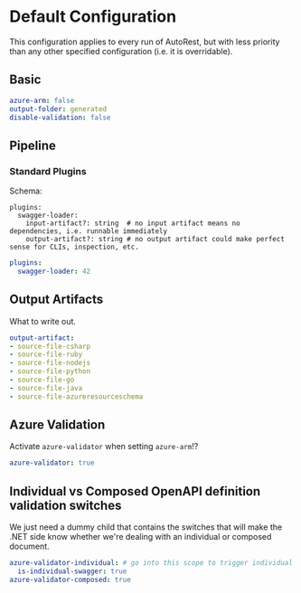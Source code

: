 # Default Configuration

This configuration applies to every run of AutoRest, but with less priority than any other specified configuration (i.e. it is overridable).

## Basic

``` yaml
azure-arm: false
output-folder: generated
disable-validation: false
```

## Pipeline

### Standard Plugins

Schema:

```
plugins:
  swagger-loader:
    input-artifact?: string  # no input artifact means no dependencies, i.e. runnable immediately
    output-artifact?: string # no output artifact could make perfect sense for CLIs, inspection, etc.
```

``` yaml
plugins:
  swagger-loader: 42
```

## Output Artifacts

What to write out.

``` yaml
output-artifact:
- source-file-csharp
- source-file-ruby
- source-file-nodejs
- source-file-python
- source-file-go
- source-file-java
- source-file-azureresourceschema
```

## Azure Validation

Activate `azure-validator` when setting `azure-arm`!?

``` yaml $(azure-arm)
azure-validator: true
```

## Individual vs Composed OpenAPI definition validation switches

We just need a dummy child that contains the switches that will make the .NET side know whether we're dealing with an individual or composed document.

``` yaml $(azure-validator)
azure-validator-individual: # go into this scope to trigger individual rules
  is-individual-swagger: true
azure-validator-composed: true
```